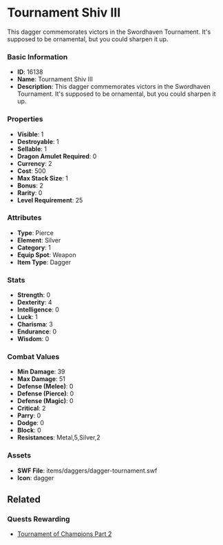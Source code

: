 # Tournament Shiv III

This dagger commemorates victors in the Swordhaven Tournament. It's supposed to be ornamental, but you could sharpen it up.

### Basic Information

- **ID**: 16138
- **Name**: Tournament Shiv III
- **Description**: This dagger commemorates victors in the Swordhaven Tournament. It&#039;s supposed to be ornamental, but you could sharpen it up.

### Properties

- **Visible**: 1
- **Destroyable**: 1
- **Sellable**: 1
- **Dragon Amulet Required**: 0
- **Currency**: 2
- **Cost**: 500
- **Max Stack Size**: 1
- **Bonus**: 2
- **Rarity**: 0
- **Level Requirement**: 25

### Attributes

- **Type**: Pierce
- **Element**: Silver
- **Category**: 1
- **Equip Spot**: Weapon
- **Item Type**: Dagger

### Stats

- **Strength**: 0
- **Dexterity**: 4
- **Intelligence**: 0
- **Luck**: 1
- **Charisma**: 3
- **Endurance**: 0
- **Wisdom**: 0

### Combat Values

- **Min Damage**: 39
- **Max Damage**: 51
- **Defense (Melee)**: 0
- **Defense (Pierce)**: 0
- **Defense (Magic)**: 0
- **Critical**: 2
- **Parry**: 0
- **Dodge**: 0
- **Block**: 0
- **Resistances**: Metal,5,Silver,2

### Assets

- **SWF File**: items/daggers/dagger-tournament.swf
- **Icon**: dagger

## Related

### Quests Rewarding

- [Tournament of Champions Part 2](../quests/1376-tournament-of-champions-part-2.md)

